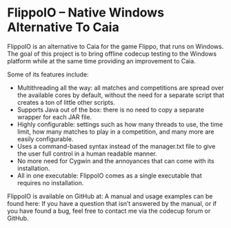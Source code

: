 # FlippoIO – Native Windows Alternative To Caia
FlippoIO is an alternative to Caia for the game Flippo, that runs on Windows. The goal of this project is to bring offline codecup testing to the Windows platform while at the same time providing an improvement to Caia.

Some of its features include:
* Multithreading all the way: all matches and competitions are spread over the available cores by default, without the need for a separate script that creates a ton of little other scripts.
* Supports Java out of the box: there is no need to copy a separate wrapper for each JAR file.
* Highly configurable: settings such as how many threads to use, the time limit, how many matches to play in a competition, and many more are easily configurable.
* Uses a command-based syntax instead of the manager.txt file to give the user full control in a human readable manner.
* No more need for Cygwin and the annoyances that can come with its installation.
* All in one executable: FlippoIO comes as a single executable that requires no installation.

FlippoIO is available on GitHub at: <INSERT LINK HERE>
A manual and usage examples can be found here: <INSERT LINK HERE>
If you have a question that isn’t answered by the manual, or if you have found a bug, feel free to contact me via the codecup forum or GitHub.